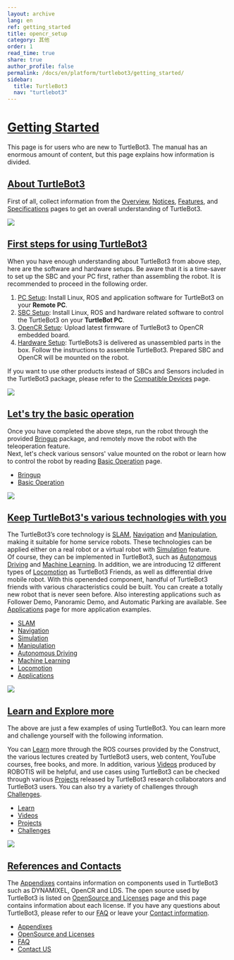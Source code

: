 ```yaml
---
layout: archive
lang: en
ref: getting_started
title: opencr_setup
category: 其他
order: 1
read_time: true
share: true
author_profile: false
permalink: /docs/en/platform/turtlebot3/getting_started/
sidebar:
  title: TurtleBot3
  nav: "turtlebot3"
---
```


<div style="counter-reset: h1 4"></div>

# [Getting Started](#getting-started)
This page is for users who are new to TurtleBot3. The manual has an enormous amount of content, but this page explains how information is divided.

## [About TurtleBot3](#about-turtlebot3)
First of all, collect information from the [Overview][overview], [Notices][notices], [Features][features], and [Specifications][specifications] pages to get an overall understanding of TurtleBot3.

![](/assets/images/platform/turtlebot3/hardware_setup/turtlebot3_models_800.png)

## [First steps for using TurtleBot3](#first-steps-for-using-turtlebot3)
When you have enough understanding about TurtleBot3 from above step, here are the software and hardware setups. Be aware that it is a time-saver to set up the SBC and your PC first, rather than assembling the robot. It is recommended to proceed in the following order.

1. [PC Setup][pc_setup]: Install Linux, ROS and application software for TurtleBot3 on your **Remote PC**.
2. [SBC Setup][sbc_setup]: Install Linux, ROS and hardware related software to control the TurtleBot3 on your **TurtleBot PC**.
3. [OpenCR Setup][opencr_setup]: Upload latest firmware of TurtleBot3 to OpenCR embedded board.
4. [Hardware Setup][hardware_setup]: TurtleBots3 is delivered as unassembled parts in the box. Follow the instructions to assemble TurtleBot3. Prepared SBC and OpenCR will be mounted on the robot.

If you want to use other products instead of SBCs and Sensors included in the TurtleBot3 package, please refer to the [Compatible Devices][compatible_devices] page. 

![](/assets/images/platform/turtlebot3/setup/setup.png)

## [Let's try the basic operation](#lets-try-the-basic-operation)
Once you have completed the above steps, run the robot through the provided [Bringup][bringup] package, and remotely move the robot with the teleoperation feature.  
Next, let's check various sensors' value mounted on the robot or learn how to control the robot by reading [Basic Operation][basic_operation] page.

- [Bringup][bringup]
- [Basic Operation][basic_operation]

![](/assets/images/platform/turtlebot3/example/operation.png)

## [Keep TurtleBot3's various technologies with you](#keep-turtlebot3s-various-technologies-with-you)
The TurtleBot3’s core technology is [SLAM][slam], [Navigation][navigation] and [Manipulation][manipulation], making it suitable for home service robots. These technologies can be applied either on a real robot or a virtual robot with [Simulation][simulation] feature.  
Of course, they can be implemented in TurtleBot3, such as [Autonomous Driving][autonomous_driving] and [Machine Learning][machine_learning]. In addition, we are introducing 12 different types of [Locomotion][locomotion] as TurtleBot3 Friends, as well as differential drive mobile robot. With this openended component, handful of TurtleBot3 friends with various characteristics could be built. You can create a totally new robot that is never seen before. Also interesting applications such as Follower Demo, Panoramic Demo, and Automatic Parking are available. See [Applications][applications] page for more application examples.

- [SLAM][slam]
- [Navigation][navigation]
- [Simulation][simulation]
- [Manipulation][manipulation]
- [Autonomous Driving][autonomous_driving]
- [Machine Learning][machine_learning]
- [Locomotion][locomotion]
- [Applications][applications]

![](/assets/images/platform/turtlebot3/example/technologies.png)

## [Learn and Explore more](#learn-and-explore-more)
The above are just a few examples of using TurtleBot3. You can learn more and challenge yourself with the following information.

You can [Learn][learn] more through the ROS courses provided by the Construct, the various lectures created by TurtleBot3 users, web content, YouTube courses, free books, and more. In addition, various [Videos][videos] produced by ROBOTIS will be helpful, and use cases using TurtleBot3 can be checked through various [Projects][projects] released by TurtleBot3 research collaborators and TurtleBot3 users. You can also try a variety of challenges through [Challenges][challenges].

- [Learn][learn]
- [Videos][videos]
- [Projects][projects]
- [Challenges][challenges]

![](/assets/images/platform/turtlebot3/example/projects.png)

## [References and Contacts](#references-and-contacts)
The [Appendixes][appendixes] contains information on components used in TurtleBot3 such as DYNAMIXEL, OpenCR and LDS. The open source used by TurtleBot3 is listed on [OpenSource and Licenses][opensource_and_licenses] page and this page contains information about each license. If you have any questions about TurtleBot3, please refer to our [FAQ][faq] or leave your [Contact information][contact_us].

- [Appendixes][appendixes]
- [OpenSource and Licenses][opensource_and_licenses]
- [FAQ][faq]
- [Contact US][contact_us]

[overview]: /docs/en/platform/turtlebot3/overview/
[notices]: /docs/en/platform/turtlebot3/notices/
[features]: /docs/en/platform/turtlebot3/features/
[specifications]: /docs/en/platform/turtlebot3/specifications/

[getting_started]: /docs/en/platform/turtlebot3/getting_started/

[setup]: /docs/en/platform/turtlebot3/setup/
[pc_setup]: /docs/en/platform/turtlebot3/pc_setup/
[sbc_setup]: /docs/en/platform/turtlebot3/sbc_setup/
[opencr_setup]: /docs/en/platform/turtlebot3/opencr_setup/
[hardware_setup]: /docs/en/platform/turtlebot3/hardware_setup/
[compatible_devices]: /docs/en/platform/turtlebot3/compatible_devices/

[bringup]: /docs/en/platform/turtlebot3/bringup/
[basic_operation]: /docs/en/platform/turtlebot3/basic_operation/

[slam]: /docs/en/platform/turtlebot3/slam/
[navigation]: /docs/en/platform/turtlebot3/navigation/
[simulation]: /docs/en/platform/turtlebot3/simulation/
[manipulation]: /docs/en/platform/turtlebot3/manipulation/
[autonomous_driving]: /docs/en/platform/turtlebot3/autonomous_driving/
[machine_learning]: /docs/en/platform/turtlebot3/machine_learning/
[locomotion]: /docs/en/platform/turtlebot3/locomotion/
[applications]: /docs/en/platform/turtlebot3/applications/

[learn]: /docs/en/platform/turtlebot3/learn/
[videos]: /docs/en/platform/turtlebot3/videos/
[projects]: /docs/en/platform/turtlebot3/projects/
[challenges]: /docs/en/platform/turtlebot3/challenges/

[appendixes]: /docs/en/platform/turtlebot3/appendixes/
[opensource_and_licenses]: /docs/en/platform/turtlebot3/opensource/
[faq]: /docs/en/platform/turtlebot3/faq/
[contact_us]: /docs/en/platform/turtlebot3/contact_us/
